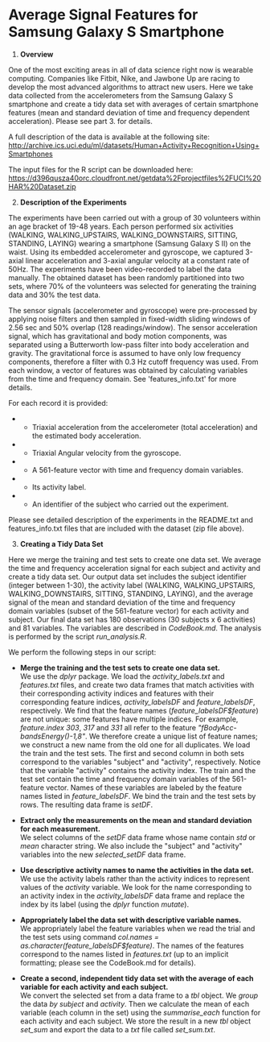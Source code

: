 # Average Signal Features for Samsung Galaxy S Smartphone


1.  **Overview**   

One of the most exciting areas in all of data science right now is wearable computing. Companies like Fitbit, Nike, and Jawbone Up are racing to develop the most advanced algorithms to attract new users. 
Here we take data collected from the accelerometers from the Samsung Galaxy S smartphone and create a tidy data set 
with averages of certain smartphone features (mean and standard deviation of time and frequency dependent acceleration).
Please see part 3. for details.

A full description of the data is available at the following site:
http://archive.ics.uci.edu/ml/datasets/Human+Activity+Recognition+Using+Smartphones 

The input files for the R script can be downloaded here: 
https://d396qusza40orc.cloudfront.net/getdata%2Fprojectfiles%2FUCI%20HAR%20Dataset.zip 


2. **Description of the Experiments**   

The experiments have been carried out with a group of 30 volunteers within an age bracket of 19-48 years. Each person performed six activities (WALKING, WALKING\_UPSTAIRS, WALKING\_DOWNSTAIRS, SITTING, STANDING, LAYING) wearing a smartphone (Samsung Galaxy S II) on the waist. Using its embedded accelerometer and gyroscope, we captured 3-axial linear acceleration and 3-axial angular velocity at a constant rate of 50Hz. The experiments have been video-recorded to label the data manually. The obtained dataset has been randomly partitioned into two sets, where 70% of the volunteers was selected for generating the training data and 30% the test data. 

The sensor signals (accelerometer and gyroscope) were pre-processed by applying noise filters and then sampled in fixed-width sliding windows of 2.56 sec and 50% overlap (128 readings/window). The sensor acceleration signal, which has gravitational and body motion components, was separated using a Butterworth low-pass filter into body acceleration and gravity. The gravitational force is assumed to have only low frequency components, therefore a filter with 0.3 Hz cutoff frequency was used. From each window, a vector of features was obtained by calculating variables from the time and frequency domain. See 'features_info.txt' for more details. 

For each record it is provided:   
* - Triaxial acceleration from the accelerometer (total acceleration) and the estimated body acceleration.   
* - Triaxial Angular velocity from the gyroscope.    
* - A 561-feature vector with time and frequency domain variables.    
* - Its activity label.    
* - An identifier of the subject who carried out the experiment.   

Please see detailed description of the experiments in the README.txt and features_info.txt files that 
are included with the dataset (zip file above).

3. **Creating a Tidy Data Set**

Here we merge the training and test sets to create one data set. 
We average the time and frequency acceleration signal for each subject and activity and create a tidy data set.
Our output data set includes the subject identifier (integer between 1-30),
the activity label (WALKING, WALKING\_UPSTAIRS, WALKING\_DOWNSTAIRS, SITTING, STANDING, LAYING),
and the average signal of the mean and standard deviation of the time and frequency domain variables
(subset of the 561-feature vector) for each activity and subject.
Our final data set has 180 observations (30 subjects x 6 activities) and 81 variables.
The variables are described in *CodeBook.md*.
The analysis is performed by the script *run_analysis.R*.

We perform the following steps in our script:

+ **Merge the training and the test sets to create one data set.**   
We use the *dplyr* package. 
We load the *activity_labels.txt* and *features.txt* files, and
create two data frames that match activities with their corresponding activity indices
and features with their corresponding feature indices, *activity\_labelsDF* and *feature\_labelsDF*, respectively.
We find that the feature names (*feature_labelsDF$feature*) are not unique: some features have multiple indices. 
For example, *feature.index 303*, *317* and *331* all refer to the feature *"fBodyAcc-bandsEnergy()-1,8"*.
We therefore create a unique list of feature names; we construct a new name from the old one for all duplicates.
We load the train and the test sets. The first and second column in both sets correspond to the variables
"subject" and "activity", respectively. Notice that the variable "activity" contains the activity index.
The train and the test set contain the time and frequency domain variables of the 561-feature vector.
Names of these variables are labeled by the feature names listed in *feature\_labelsDF*.
We bind the train and the test sets by rows. The resulting data frame is *setDF*.

+ **Extract only the measurements on the mean and standard deviation for each measurement.**   
We select columns of the *setDF* data frame whose name contain *std* or *mean* character string.
We also include the "subject" and "activity" variables into the new *selected_setDF* data frame.

+ **Use descriptive activity names to name the activities in the data set.**   
We use the activity labels rather than the activity indices to represent values of the *activity* variable.
We look for the name corresponding to an activity index in the *activity_labelsDF* data frame
and replace the index by its label (using the *dplyr* function *mutate*).

+ **Appropriately label the data set with descriptive variable names.**   
We appropriately label the feature variables when we read the trial and the test sets using command
*col.names = as.character(feature_labelsDF$feature)*.
The names of the features correspond to the names listed in *features.txt* 
(up to an implicit formatting; please see the CodeBook.md for details).

+ **Create a second, independent tidy data set with the average of each variable for each activity and each subject.**  
We convert the selected set from a data frame to a *tbl* object.
We *group* the data *by subject* and *activity*. 
Then we calculate the mean of each variable (each column in the set) using the *summarise_each* function 
for each activity and each subject.
We store the result in a new *tbl* object *set\_sum* and export the data to a *txt* file called *set\_sum.txt*.